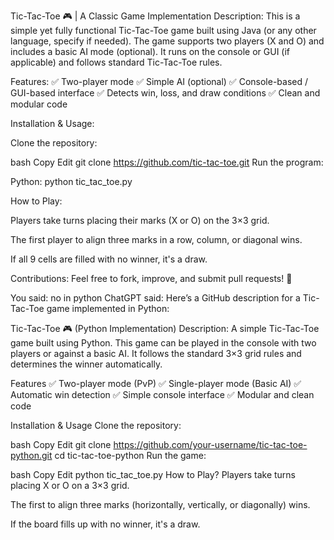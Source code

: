 Tic-Tac-Toe 🎮 | A Classic Game Implementation
Description:
This is a simple yet fully functional Tic-Tac-Toe game built using Java (or any other language, specify if needed). The game supports two players (X and O) and includes a basic AI mode (optional). It runs on the console or GUI (if applicable) and follows standard Tic-Tac-Toe rules.

Features:
✅ Two-player mode
✅ Simple AI (optional)
✅ Console-based / GUI-based interface
✅ Detects win, loss, and draw conditions
✅ Clean and modular code

Installation & Usage:

Clone the repository:

bash
Copy
Edit
git clone https://github.com/tic-tac-toe.git
Run the program:


Python: python tic_tac_toe.py


How to Play:

Players take turns placing their marks (X or O) on the 3×3 grid.

The first player to align three marks in a row, column, or diagonal wins.

If all 9 cells are filled with no winner, it's a draw.

Contributions:
Feel free to fork, improve, and submit pull requests! 🎉









You said:
no in python
ChatGPT said:
Here’s a GitHub description for a Tic-Tac-Toe game implemented in Python:

Tic-Tac-Toe 🎮 (Python Implementation)
Description:
A simple Tic-Tac-Toe game built using Python. This game can be played in the console with two players or against a basic AI. It follows the standard 3×3 grid rules and determines the winner automatically.

Features
✅ Two-player mode (PvP)
✅ Single-player mode (Basic AI)
✅ Automatic win detection
✅ Simple console interface
✅ Modular and clean code

Installation & Usage
Clone the repository:

bash
Copy
Edit
git clone https://github.com/your-username/tic-tac-toe-python.git
cd tic-tac-toe-python
Run the game:

bash
Copy
Edit
python tic_tac_toe.py
How to Play?
Players take turns placing X or O on a 3×3 grid.

The first to align three marks (horizontally, vertically, or diagonally) wins.

If the board fills up with no winner, it's a draw.
